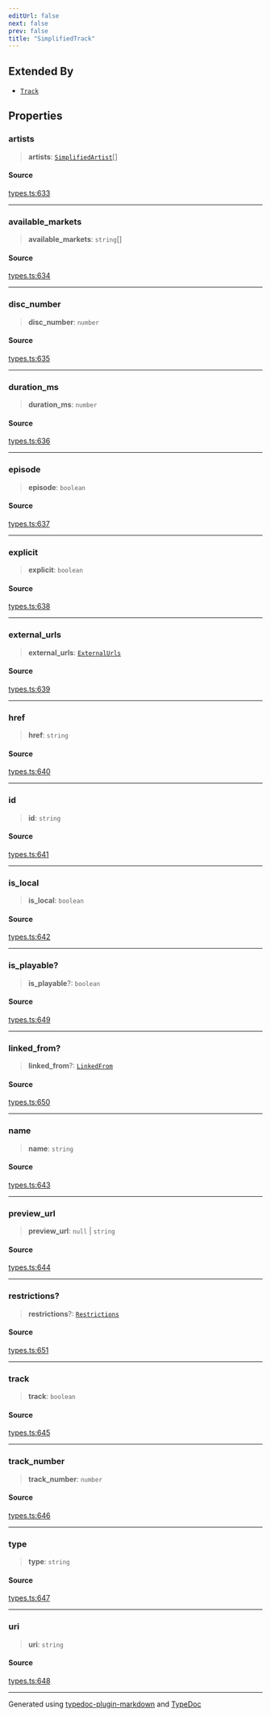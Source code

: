 ```yaml
---
editUrl: false
next: false
prev: false
title: "SimplifiedTrack"
---
```


## Extended By

- [`Track`](/api/interfaces/track/)

## Properties

### artists

> **artists**: [`SimplifiedArtist`](/api/interfaces/simplifiedartist/)[]

#### Source

[types.ts:633](https://github.com/fostertheweb/spotify-web-sdk/blob/8d95f4b/src/types.ts#L633)

***

### available\_markets

> **available\_markets**: `string`[]

#### Source

[types.ts:634](https://github.com/fostertheweb/spotify-web-sdk/blob/8d95f4b/src/types.ts#L634)

***

### disc\_number

> **disc\_number**: `number`

#### Source

[types.ts:635](https://github.com/fostertheweb/spotify-web-sdk/blob/8d95f4b/src/types.ts#L635)

***

### duration\_ms

> **duration\_ms**: `number`

#### Source

[types.ts:636](https://github.com/fostertheweb/spotify-web-sdk/blob/8d95f4b/src/types.ts#L636)

***

### episode

> **episode**: `boolean`

#### Source

[types.ts:637](https://github.com/fostertheweb/spotify-web-sdk/blob/8d95f4b/src/types.ts#L637)

***

### explicit

> **explicit**: `boolean`

#### Source

[types.ts:638](https://github.com/fostertheweb/spotify-web-sdk/blob/8d95f4b/src/types.ts#L638)

***

### external\_urls

> **external\_urls**: [`ExternalUrls`](/api/interfaces/externalurls/)

#### Source

[types.ts:639](https://github.com/fostertheweb/spotify-web-sdk/blob/8d95f4b/src/types.ts#L639)

***

### href

> **href**: `string`

#### Source

[types.ts:640](https://github.com/fostertheweb/spotify-web-sdk/blob/8d95f4b/src/types.ts#L640)

***

### id

> **id**: `string`

#### Source

[types.ts:641](https://github.com/fostertheweb/spotify-web-sdk/blob/8d95f4b/src/types.ts#L641)

***

### is\_local

> **is\_local**: `boolean`

#### Source

[types.ts:642](https://github.com/fostertheweb/spotify-web-sdk/blob/8d95f4b/src/types.ts#L642)

***

### is\_playable?

> **is\_playable**?: `boolean`

#### Source

[types.ts:649](https://github.com/fostertheweb/spotify-web-sdk/blob/8d95f4b/src/types.ts#L649)

***

### linked\_from?

> **linked\_from**?: [`LinkedFrom`](/api/interfaces/linkedfrom/)

#### Source

[types.ts:650](https://github.com/fostertheweb/spotify-web-sdk/blob/8d95f4b/src/types.ts#L650)

***

### name

> **name**: `string`

#### Source

[types.ts:643](https://github.com/fostertheweb/spotify-web-sdk/blob/8d95f4b/src/types.ts#L643)

***

### preview\_url

> **preview\_url**: `null` \| `string`

#### Source

[types.ts:644](https://github.com/fostertheweb/spotify-web-sdk/blob/8d95f4b/src/types.ts#L644)

***

### restrictions?

> **restrictions**?: [`Restrictions`](/api/interfaces/restrictions/)

#### Source

[types.ts:651](https://github.com/fostertheweb/spotify-web-sdk/blob/8d95f4b/src/types.ts#L651)

***

### track

> **track**: `boolean`

#### Source

[types.ts:645](https://github.com/fostertheweb/spotify-web-sdk/blob/8d95f4b/src/types.ts#L645)

***

### track\_number

> **track\_number**: `number`

#### Source

[types.ts:646](https://github.com/fostertheweb/spotify-web-sdk/blob/8d95f4b/src/types.ts#L646)

***

### type

> **type**: `string`

#### Source

[types.ts:647](https://github.com/fostertheweb/spotify-web-sdk/blob/8d95f4b/src/types.ts#L647)

***

### uri

> **uri**: `string`

#### Source

[types.ts:648](https://github.com/fostertheweb/spotify-web-sdk/blob/8d95f4b/src/types.ts#L648)

***

Generated using [typedoc-plugin-markdown](https://www.npmjs.com/package/typedoc-plugin-markdown) and [TypeDoc](https://typedoc.org/)

